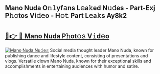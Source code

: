## Mano Nuda O𝚗𝚕yf𝚊ns L𝚎a𝚔ed N𝚞𝚍es - Part-Exj P𝚑𝚘tos Vi𝚍𝚎o - H𝚘𝚝 Part L𝚎a𝚔s Ay8k2

# <h2><a href="http://kfaan8b.oniu.top/?m=Mano+Nuda">🔗👉 🔴 Mano Nuda P𝚑ot𝚘𝚜 V𝚒d𝚎o</a></h2>

[![Mano Nuda Nu𝚍e𝚜](https://i.imgur.com/0qMVB7G.gif)](http://kfaan8b.oniu.top/?m=Mano+Nuda)
Social media thought leader Mano Nuda, known for publishing dance and lifestyle content, consisting of presentations and vlogs. Versatile clown Mano Nuda, known for their exceptional skills and accomplishments in entertaining audiences with humor and satire.  
